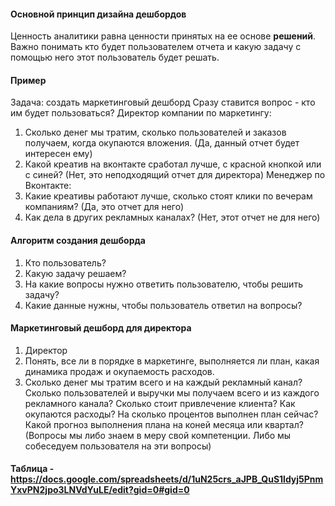#### Основной принцип дизайна дешбордов
Ценность аналитики равна ценности принятых на ее основе **решений**. Важно понимать кто будет пользователем отчета и какую задачу с помощью него этот пользователь будет решать. 
#### Пример
Задача: создать маркетинговый дешборд
Сразу ставится вопрос - кто им будет пользоваться?
Директор компании по маркетингу: 
1. Сколько денег мы тратим, сколько пользователей и заказов получаем, когда окупаются вложения. (Да, данный отчет будет интересен ему)
2. Какой креатив на вконтакте сработал лучше, с красной кнопкой или с синей? (Нет, это неподходящий отчет для директора)
Менеджер по Вконтакте:
1. Какие креативы работают лучше, сколько стоят клики по вечерам компаниям? (Да, это отчет для него)
2. Как дела в других рекламных каналах? (Нет, этот отчет не для него)
#### Алгоритм создания дешборда
1. Кто пользователь?
2. Какую задачу решаем?
3. На какие вопросы нужно ответить пользователю, чтобы решить задачу?
4. Какие данные нужны, чтобы пользователь ответил на вопросы?
#### Маркетинговый дешборд для директора
1. Директор
2. Понять, все ли в порядке в маркетинге, выполняется ли план, какая динамика продаж и окупаемость расходов.
3. Сколько денег мы тратим всего и на каждый рекламный канал? Сколько пользователей и выручки мы получаем всего и из каждого рекламного канала? Сколько стоит привлечение клиента? Как окупаются расходы? На сколько процентов выполнен план сейчас? Какой прогноз выполнения плана на коней месяца или квартал? (Вопросы мы либо знаем в меру свой компетенции. Либо мы собеседуем пользователя на эти вопросы)
#### Таблица - https://docs.google.com/spreadsheets/d/1uN25crs_aJPB_QuS1ldyj5PnmYxvPN2jpo3LNVdYuLE/edit?gid=0#gid=0